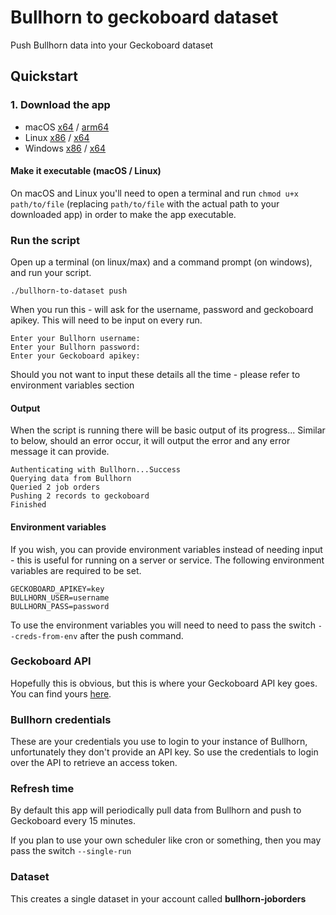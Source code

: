 # Bullhorn to geckoboard dataset

Push Bullhorn data into your Geckoboard dataset

## Quickstart

### 1. Download the app

* macOS [x64](https://github.com/jnormington/bullhorn-to-dataset/releases/download/v0.0.1/bullhorn-to-dataset-darwin-amd64) / [arm64](https://github.com/jnormington/bullhorn-to-dataset/releases/download/v0.0.1/bullhorn-to-dataset-darwin-arm64)
* Linux [x86](https://github.com/jnormington/bullhorn-to-dataset/releases/download/v0.0.1/bullhorn-to-dataset-linux-386) / [x64](https://github.com/jnormington/bullhorn-to-dataset/releases/download/v0.0.1/bullhorn-to-dataset-linux-amd64)
* Windows [x86](https://github.com/jnormington/bullhorn-to-dataset/releases/download/v0.0.1/bullhorn-to-dataset-windows-386.exe) / [x64](https://github.com/jnormington/bullhorn-to-dataset/releases/download/v0.0.1/bullhorn-to-dataset-windows-amd64.exe)

#### Make it executable (macOS / Linux)

On macOS and Linux you'll need to open a terminal and run `chmod u+x path/to/file` (replacing `path/to/file` with the actual path to your downloaded app) in order to make the app executable.

### Run the script

Open up a terminal (on linux/max) and a command prompt (on windows), and run your script.

```
./bullhorn-to-dataset push
```

When you run this - will ask for the username, password and geckoboard apikey. This will need to be input on every run.

```
Enter your Bullhorn username:
Enter your Bullhorn password:
Enter your Geckoboard apikey:
```

Should you not want to input these details all the time - please refer to environment variables section

#### Output

When the script is running there will be basic output of its progress... Similar to below, should an error occur, it will
output the error and any error message it can provide.

```
Authenticating with Bullhorn...Success
Querying data from Bullhorn
Queried 2 job orders
Pushing 2 records to geckoboard
Finished
```

#### Environment variables

If you wish, you can provide environment variables instead of needing input - this is useful for running on a server or service.
The following environment variables are required to be set.

```
GECKOBOARD_APIKEY=key
BULLHORN_USER=username
BULLHORN_PASS=password
```

To use the environment variables you will need to need to pass the switch `--creds-from-env` after the push command.

### Geckoboard API

Hopefully this is obvious, but this is where your Geckoboard API key goes. You can find yours [here](https://app.geckoboard.com/account/details).

### Bullhorn credentials

These are your credentials you use to login to your instance of Bullhorn, unfortunately they don't provide an API key. So use the credentials to login
over the API to retrieve an access token.

### Refresh time

By default this app will periodically pull data from Bullhorn and push to Geckoboard every 15 minutes.

If you plan to use your own scheduler like cron or something, then you may pass the switch `--single-run`

### Dataset

This creates a single dataset in your account called **bullhorn-joborders**
